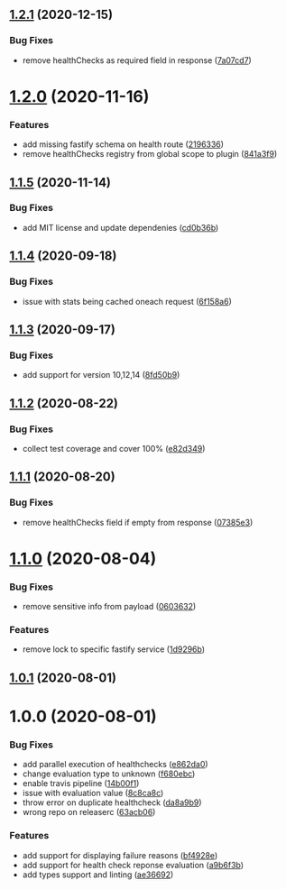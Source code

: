 ## [1.2.1](https://github.com/gkampitakis/fastify-custom-healthcheck/compare/v1.2.0...v1.2.1) (2020-12-15)


### Bug Fixes

* remove healthChecks as required field in response ([7a07cd7](https://github.com/gkampitakis/fastify-custom-healthcheck/commit/7a07cd7dba97b60dd15e72377b4fc7895ad992bc))

# [1.2.0](https://github.com/gkampitakis/fastify-custom-healthcheck/compare/v1.1.5...v1.2.0) (2020-11-16)


### Features

* add missing fastify schema on health route ([2196336](https://github.com/gkampitakis/fastify-custom-healthcheck/commit/2196336b485b52b2e35203d82e0193b230745ccf))
* remove healthChecks registry from global scope to plugin ([841a3f9](https://github.com/gkampitakis/fastify-custom-healthcheck/commit/841a3f96c9833d3456c8ccf9d5935991a202c3b6))

## [1.1.5](https://github.com/gkampitakis/fastify-custom-healthcheck/compare/v1.1.4...v1.1.5) (2020-11-14)


### Bug Fixes

* add MIT license and update dependenies ([cd0b36b](https://github.com/gkampitakis/fastify-custom-healthcheck/commit/cd0b36b7a3b4d784de3f71391ff442d1deaa66b4))

## [1.1.4](https://github.com/gkampitakis/fastify-custom-healthcheck/compare/v1.1.3...v1.1.4) (2020-09-18)


### Bug Fixes

* issue with stats being cached oneach request ([6f158a6](https://github.com/gkampitakis/fastify-custom-healthcheck/commit/6f158a6d88dba994dee554e5ae38ecf4dbe23107))

## [1.1.3](https://github.com/gkampitakis/fastify-custom-healthcheck/compare/v1.1.2...v1.1.3) (2020-09-17)


### Bug Fixes

* add support for version 10,12,14 ([8fd50b9](https://github.com/gkampitakis/fastify-custom-healthcheck/commit/8fd50b9e40907bdf9cac253d162f48914ce773f6))

## [1.1.2](https://github.com/gkampitakis/fastify-custom-healthcheck/compare/v1.1.1...v1.1.2) (2020-08-22)


### Bug Fixes

* collect test coverage and cover 100% ([e82d349](https://github.com/gkampitakis/fastify-custom-healthcheck/commit/e82d3491ad4ee5c522137ba056209a8f248bbc73))

## [1.1.1](https://github.com/gkampitakis/fastify-custom-healthcheck/compare/v1.1.0...v1.1.1) (2020-08-20)


### Bug Fixes

* remove healthChecks field if empty from response ([07385e3](https://github.com/gkampitakis/fastify-custom-healthcheck/commit/07385e3c9891e31f615e957a5956176029c61ce0))

# [1.1.0](https://github.com/gkampitakis/fastify-custom-healthcheck/compare/v1.0.1...v1.1.0) (2020-08-04)


### Bug Fixes

* remove sensitive info from payload ([0603632](https://github.com/gkampitakis/fastify-custom-healthcheck/commit/06036324127c5db16db0b70e78f9d783d8717d7a))


### Features

* remove lock to specific fastify service ([1d9296b](https://github.com/gkampitakis/fastify-custom-healthcheck/commit/1d9296b975999dc5108f212f4ca9c0fe80264467))

## [1.0.1](https://github.com/gkampitakis/fastify-custom-healthcheck/compare/v1.0.0...v1.0.1) (2020-08-01)

# 1.0.0 (2020-08-01)


### Bug Fixes

* add parallel execution of healthchecks ([e862da0](https://github.com/gkampitakis/fastify-custom-healthcheck/commit/e862da0c894a8ee098cb6dbe74615f2c5b39a98f))
* change evaluation type to unknown ([f680ebc](https://github.com/gkampitakis/fastify-custom-healthcheck/commit/f680ebcff99b36cabdd57112a7ec4a819febc17d))
* enable travis pipeline ([14b00f1](https://github.com/gkampitakis/fastify-custom-healthcheck/commit/14b00f138e38fbdfd93ef4627fd02b0ac240d589))
* issue with evaluation value ([8c8ca8c](https://github.com/gkampitakis/fastify-custom-healthcheck/commit/8c8ca8cc93e2d2cc27ab129ae85e347ae0b92835))
* throw error on duplicate healthcheck ([da8a9b9](https://github.com/gkampitakis/fastify-custom-healthcheck/commit/da8a9b9f36e45118b7359403444304ad26a6c0fe))
* wrong repo on releaserc ([63acb06](https://github.com/gkampitakis/fastify-custom-healthcheck/commit/63acb064e623594483fb94fda87840af9f5f48b0))


### Features

* add support for displaying failure reasons ([bf4928e](https://github.com/gkampitakis/fastify-custom-healthcheck/commit/bf4928e3925aef49fcc7362814568dfe770abdde))
* add support for health check reponse evaluation ([a9b6f3b](https://github.com/gkampitakis/fastify-custom-healthcheck/commit/a9b6f3b922b6cbf1f524252444eb53f46243046c))
* add types support and linting ([ae36692](https://github.com/gkampitakis/fastify-custom-healthcheck/commit/ae3669234eda5468f5613ec515f1c24f8ebd5131))
